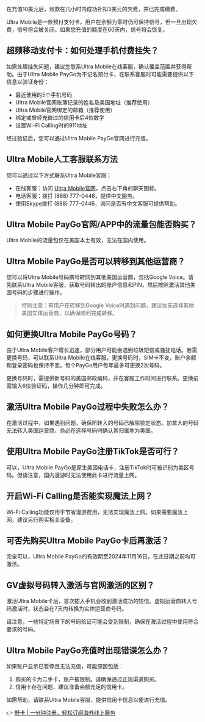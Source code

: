 在充值10美元后，账款在几小时内成功补扣3美元的欠费，并已完成缴费。

Ultra Mobile是一款预付支付卡，用户在余额为零时仍可保持信号，但一旦出现欠费，信号将会被关闭。如果您充值的额度在60天内，信号将会恢复。

## **超频移动支付卡：如何处理手机付费挂失？**

如需处理挂失问题，建议您联系Ultra Mobile在线客服，确认覆盖范围并获得帮助。由于Ultra Mobile PayGo为不记名预付卡，在联系客服时可能需要提供以下信息以验证身份：

- 最近使用的5个手机号码
- Ultra Mobile官网账簿记录的姓名及美国地址（推荐使用）
- Ultra Mobile官网绑定的邮箱（推荐使用）
- 绑定或曾经充值过的信用卡后4位数字
- 设置Wi-Fi Calling时的911地址

经过验证后，您可以通过Ultra Mobile PayGo官网进行充值。

## **Ultra Mobile人工客服联系方法**

您可以通过以下方式联系Ultra Mobile客服：

- 在线客服：访问 [Ultra Mobile官网](https://bit.ly/bewildcard)，点击右下角的聊天图标。
- 电话客服：拨打 (888) 777-0446，提供中文服务。
- 使用Skype拨打 (888) 777-0446，询问是否有中文客服可提供帮助。

## **Ultra Mobile PayGo官网/APP中的流量包能否购买？**

Ultra Mobile的流量包仅在美国本土有效，无法在国内使用。

## **Ultra Mobile PayGo是否可以转移到其他运营商？**

您可以将Ultra Mobile号码携号转网到其他美国运营商，包括Google Voice。请先联系Ultra Mobile客服，获取号码转出的账户信息和PIN，然后按照激活其他美国号码的步骤进行操作。

> 特别注意：有用户在转移到Google Voice时遇到问题，建议优先选择其他美国实体运营商，以确保顺利完成转移。

## **如何更换Ultra Mobile PayGo号码？**

由于Ultra Mobile客户增长迅速，部分用户可能会遇到垃圾短信或骚扰电话。若需更换号码，可以联系Ultra Mobile在线客服。更换号码时，SIM卡不变，账户余额和登录密码也保持不变。每个PayGo用户每年最多可更换2次号码。

更换号码时，需提供新号码的美国邮政编码，并在客服工作时间进行联系。更换前需输入6位验证码，操作几分钟即可完成。

## **激活Ultra Mobile PayGo过程中失败怎么办？**

在激活过程中，如果遇到问题，确保所转入的号码已解除锁定状态。加拿大的号码无法转入美国运营商，务必在选择号码时确认其归属地为美国。

## **使用Ultra Mobile PayGo注册TikTok是否可行？**

可以，Ultra Mobile PayGo是原生美国电话卡，注册TikTok时可被识别为美区号码。但请注意，国内漫游时无法使用此卡进行流量上网。

## **开启Wi-Fi Calling是否能实现魔法上网？**

Wi-Fi Calling功能仅用于节省漫游费用，无法实现魔法上网。如果需要魔法上网，建议另行购买相关设备。

## **可否先购买Ultra Mobile PayGo卡后再激活？**

完全可以，Ultra Mobile PayGo的有效期至2024年11月16日，在此日期之前均可激活。

## **GV虚拟号码转入激活与官网激活的区别？**

激活Ultra Mobile卡后，首次插入手机会收到激活成功的短信。虚拟运营商转入号码激活时，状态会在7天内转换为实体运营商号码。

请注意，一些特定场景下的号码验证可能会受到限制，确保在激活过程中使用符合要求的号码。

## **Ultra Mobile PayGo充值时出现错误怎么办？**

如果账户显示已暂停且无法充值，可能原因包括：

1. 购买的卡为二手卡，账户被限制。请确保通过正规渠道购买。
2. 信用卡存在问题，建议准备余额充足的信用卡。

如需帮助，请联系Ultra Mobile客服，提供信用卡信息以便进行充值。

👉 [野卡 | 一分钟注册，轻松订阅海外线上服务](https://bit.ly/bewildcard)